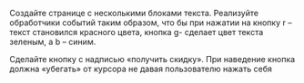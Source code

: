 Создайте странице с несколькими блоками текста. Реализуйте обработчики событий таким образом, что бы при нажатии на кнопку r – текст становился красного цвета, кнопка g- сделает цвет текста зеленым, а b – синим.

Сделайте кнопку с надписью «получить скидку». При наведение кнопка должна «убегать» от курсора не давая пользователю нажать себя

